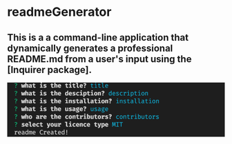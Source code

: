 # readmeGenerator
## This is a a command-line application that dynamically generates a professional README.md from a user's input using the [Inquirer package]. 
![screenshot](./screenShot1.png)
